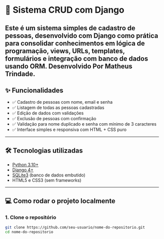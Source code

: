 # 📝 Sistema CRUD com Django

Este é um sistema simples de cadastro de pessoas, desenvolvido com Django como prática para consolidar conhecimentos em lógica de programação, views, URLs, templates, formulários e integração com banco de dados usando ORM.
Desenvolvido Por Matheus Trindade.
---

## ✨ Funcionalidades

- ✅ Cadastro de pessoas com nome, email e senha
- ✅ Listagem de todas as pessoas cadastradas
- ✅ Edição de dados com validações
- ✅ Exclusão de pessoas com confirmação
- ✅ Validação para nome duplicado e senha com mínimo de 3 caracteres
- ✅ Interface simples e responsiva com HTML + CSS puro

---

## 🛠 Tecnologias utilizadas

- [Python 3.10+](https://www.python.org/)
- [Django 4+](https://www.djangoproject.com/)
- [SQLite3](https://www.sqlite.org/) (banco de dados embutido)
- HTML5 e CSS3 (sem frameworks)

---

## 💻 Como rodar o projeto localmente

### 1. Clone o repositório

```bash
git clone https://github.com/seu-usuario/nome-do-repositorio.git
cd nome-do-repositorio
